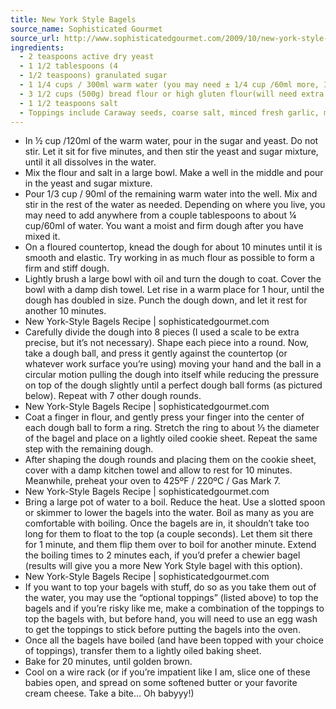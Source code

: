 ```yaml
---
title: New York Style Bagels
source_name: Sophisticated Gourmet
source_url: http://www.sophisticatedgourmet.com/2009/10/new-york-style-bagel-recipe/
ingredients:
  - 2 teaspoons active dry yeast
  - 1 1/2 tablespoons (4
  - 1/2 teaspoons) granulated sugar
  - 1 1/4 cups / 300ml warm water (you may need ± 1/4 cup /60ml more, I know I did)
  - 3 1/2 cups (500g) bread flour or high gluten flour(will need extra for kneading)
  - 1 1/2 teaspoons salt
  - Toppings include Caraway seeds, coarse salt, minced fresh garlic, minced fresh onion, poppy seeds, or sesame seeds
---
```


* In ½ cup /120ml of the warm water, pour in the sugar and yeast. Do not stir. Let it sit for five minutes, and then stir the yeast and sugar mixture, until it all dissolves in the water.
* Mix the flour and salt in a large bowl. Make a well in the middle and pour in the yeast and sugar mixture.
* Pour 1/3 cup / 90ml of the remaining warm water into the well. Mix and stir in the rest of the water as needed. Depending on where you live, you may need to add anywhere from a couple tablespoons to about ¼ cup/60ml of water. You want a moist and firm dough after you have mixed it.
* On a floured countertop, knead the dough for about 10 minutes until it is smooth and elastic. Try working in as much flour as possible to form a firm and stiff dough.
* Lightly brush a large bowl with oil and turn the dough to coat. Cover the bowl with a damp dish towel. Let rise in a warm place for 1 hour, until the dough has doubled in size. Punch the dough down, and let it rest for another 10 minutes.
* New York-Style Bagels Recipe | sophisticatedgourmet.com
* Carefully divide the dough into 8 pieces (I used a scale to be extra precise, but it’s not necessary). Shape each piece into a round. Now, take a dough ball, and press it gently against the countertop (or whatever work surface you’re using) moving your hand and the ball in a circular motion pulling the dough into itself while reducing the pressure on top of the dough slightly until a perfect dough ball forms (as pictured below). Repeat with 7 other dough rounds.
* New York-Style Bagels Recipe | sophisticatedgourmet.com
* Coat a finger in flour, and gently press your finger into the center of each dough ball to form a ring. Stretch the ring to about ⅓ the diameter of the bagel and place on a lightly oiled cookie sheet. Repeat the same step with the remaining dough.
* After shaping the dough rounds and placing them on the cookie sheet, cover with a damp kitchen towel and allow to rest for 10 minutes. Meanwhile, preheat your oven to 425ºF / 220ºC / Gas Mark 7.
* New York-Style Bagels Recipe | sophisticatedgourmet.com
* Bring a large pot of water to a boil. Reduce the heat. Use a slotted spoon or skimmer to lower the bagels into the water. Boil as many as you are comfortable with boiling. Once the bagels are in, it shouldn’t take too long for them to float to the top (a couple seconds). Let them sit there for 1 minute, and them flip them over to boil for another minute. Extend the boiling times to 2 minutes each, if you’d prefer a chewier bagel (results will give you a more New York Style bagel with this option).
* New York-Style Bagels Recipe | sophisticatedgourmet.com
* If you want to top your bagels with stuff, do so as you take them out of the water, you may use the “optional toppings” (listed above) to top the bagels and if you’re risky like me, make a combination of the toppings to top the bagels with, but before hand, you will need to use an egg wash to get the toppings to stick before putting the bagels into the oven.
* Once all the bagels have boiled (and have been topped with your choice of toppings), transfer them to a lightly oiled baking sheet.
* Bake for 20 minutes, until golden brown.
* Cool on a wire rack (or if you’re impatient like I am, slice one of these babies open, and spread on some softened butter or your favorite cream cheese. Take a bite… Oh babyyy!)
